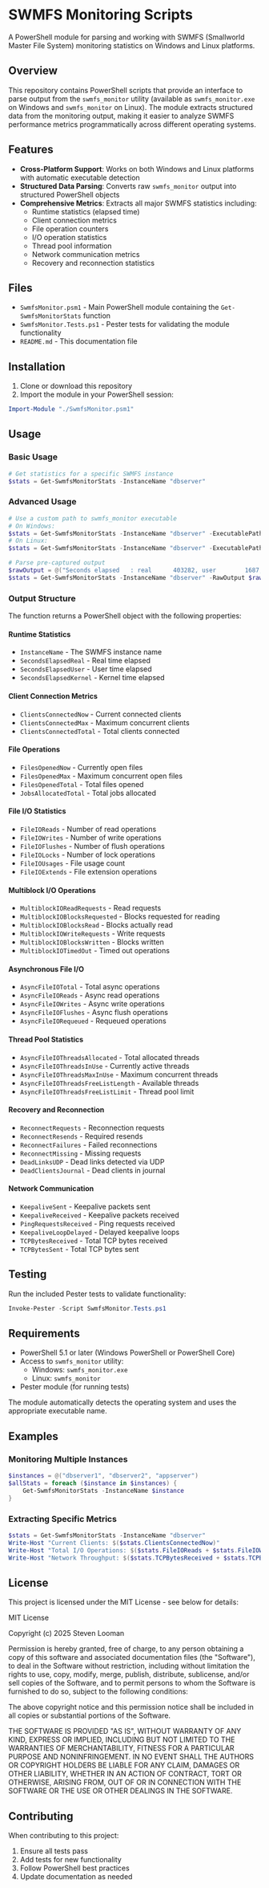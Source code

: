 # SWMFS Monitoring Scripts

A PowerShell module for parsing and working with SWMFS (Smallworld Master File System) monitoring statistics on Windows and Linux platforms.

## Overview

This repository contains PowerShell scripts that provide an interface to parse output from the `swmfs_monitor` utility (available as `swmfs_monitor.exe` on Windows and `swmfs_monitor` on Linux). The module extracts structured data from the monitoring output, making it easier to analyze SWMFS performance metrics programmatically across different operating systems.

## Features

- **Cross-Platform Support**: Works on both Windows and Linux platforms with automatic executable detection
- **Structured Data Parsing**: Converts raw `swmfs_monitor` output into structured PowerShell objects
- **Comprehensive Metrics**: Extracts all major SWMFS statistics including:
  - Runtime statistics (elapsed time)
  - Client connection metrics
  - File operation counters
  - I/O operation statistics
  - Thread pool information
  - Network communication metrics
  - Recovery and reconnection statistics

## Files

- `SwmfsMonitor.psm1` - Main PowerShell module containing the `Get-SwmfsMonitorStats` function
- `SwmfsMonitor.Tests.ps1` - Pester tests for validating the module functionality
- `README.md` - This documentation file

## Installation

1. Clone or download this repository
2. Import the module in your PowerShell session:

```powershell
Import-Module "./SwmfsMonitor.psm1"
```

## Usage

### Basic Usage

```powershell
# Get statistics for a specific SWMFS instance
$stats = Get-SwmfsMonitorStats -InstanceName "dbserver"
```

### Advanced Usage

```powershell
# Use a custom path to swmfs_monitor executable
# On Windows:
$stats = Get-SwmfsMonitorStats -InstanceName "dbserver" -ExecutablePath "C:\path\to\swmfs_monitor.exe"
# On Linux:
$stats = Get-SwmfsMonitorStats -InstanceName "dbserver" -ExecutablePath "/path/to/swmfs_monitor"

# Parse pre-captured output
$rawOutput = @("Seconds elapsed   : real      403282, user        1687, kernel      7162", ...)
$stats = Get-SwmfsMonitorStats -InstanceName "dbserver" -RawOutput $rawOutput
```

### Output Structure

The function returns a PowerShell object with the following properties:

#### Runtime Statistics

- `InstanceName` - The SWMFS instance name
- `SecondsElapsedReal` - Real time elapsed
- `SecondsElapsedUser` - User time elapsed  
- `SecondsElapsedKernel` - Kernel time elapsed

#### Client Connection Metrics

- `ClientsConnectedNow` - Current connected clients
- `ClientsConnectedMax` - Maximum concurrent clients
- `ClientsConnectedTotal` - Total clients connected

#### File Operations

- `FilesOpenedNow` - Currently open files
- `FilesOpenedMax` - Maximum concurrent open files
- `FilesOpenedTotal` - Total files opened
- `JobsAllocatedTotal` - Total jobs allocated

#### File I/O Statistics

- `FileIOReads` - Number of read operations
- `FileIOWrites` - Number of write operations
- `FileIOFlushes` - Number of flush operations
- `FileIOLocks` - Number of lock operations
- `FileIOUsages` - File usage count
- `FileIOExtends` - File extension operations

#### Multiblock I/O Operations

- `MultiblockIOReadRequests` - Read requests
- `MultiblockIOBlocksRequested` - Blocks requested for reading
- `MultiblockIOBlocksRead` - Blocks actually read
- `MultiblockIOWriteRequests` - Write requests
- `MultiblockIOBlocksWritten` - Blocks written
- `MultiblockIOTimedOut` - Timed out operations

#### Asynchronous File I/O

- `AsyncFileIOTotal` - Total async operations
- `AsyncFileIOReads` - Async read operations
- `AsyncFileIOWrites` - Async write operations
- `AsyncFileIOFlushes` - Async flush operations
- `AsyncFileIORequeued` - Requeued operations

#### Thread Pool Statistics

- `AsyncFileIOThreadsAllocated` - Total allocated threads
- `AsyncFileIOThreadsInUse` - Currently active threads
- `AsyncFileIOThreadsMaxInUse` - Maximum concurrent threads
- `AsyncFileIOThreadsFreeListLength` - Available threads
- `AsyncFileIOThreadsFreeListLimit` - Thread pool limit

#### Recovery and Reconnection

- `ReconnectRequests` - Reconnection requests
- `ReconnectResends` - Required resends
- `ReconnectFailures` - Failed reconnections
- `ReconnectMissing` - Missing requests
- `DeadLinksUDP` - Dead links detected via UDP
- `DeadClientsJournal` - Dead clients in journal

#### Network Communication

- `KeepaliveSent` - Keepalive packets sent
- `KeepaliveReceived` - Keepalive packets received
- `PingRequestsReceived` - Ping requests received
- `KeepaliveLoopDelayed` - Delayed keepalive loops
- `TCPBytesReceived` - Total TCP bytes received
- `TCPBytesSent` - Total TCP bytes sent

## Testing

Run the included Pester tests to validate functionality:

```powershell
Invoke-Pester -Script SwmfsMonitor.Tests.ps1
```

## Requirements

- PowerShell 5.1 or later (Windows PowerShell or PowerShell Core)
- Access to `swmfs_monitor` utility:
  - Windows: `swmfs_monitor.exe`
  - Linux: `swmfs_monitor`
- Pester module (for running tests)

The module automatically detects the operating system and uses the appropriate executable name.

## Examples

### Monitoring Multiple Instances

```powershell
$instances = @("dbserver1", "dbserver2", "appserver")
$allStats = foreach ($instance in $instances) {
    Get-SwmfsMonitorStats -InstanceName $instance
}
```

### Extracting Specific Metrics

```powershell
$stats = Get-SwmfsMonitorStats -InstanceName "dbserver"
Write-Host "Current Clients: $($stats.ClientsConnectedNow)"
Write-Host "Total I/O Operations: $($stats.FileIOReads + $stats.FileIOWrites)"
Write-Host "Network Throughput: $($stats.TCPBytesReceived + $stats.TCPBytesSent) bytes"
```

## License

This project is licensed under the MIT License - see below for details:

MIT License

Copyright (c) 2025 Steven Looman

Permission is hereby granted, free of charge, to any person obtaining a copy
of this software and associated documentation files (the "Software"), to deal
in the Software without restriction, including without limitation the rights
to use, copy, modify, merge, publish, distribute, sublicense, and/or sell
copies of the Software, and to permit persons to whom the Software is
furnished to do so, subject to the following conditions:

The above copyright notice and this permission notice shall be included in all
copies or substantial portions of the Software.

THE SOFTWARE IS PROVIDED "AS IS", WITHOUT WARRANTY OF ANY KIND, EXPRESS OR
IMPLIED, INCLUDING BUT NOT LIMITED TO THE WARRANTIES OF MERCHANTABILITY,
FITNESS FOR A PARTICULAR PURPOSE AND NONINFRINGEMENT. IN NO EVENT SHALL THE
AUTHORS OR COPYRIGHT HOLDERS BE LIABLE FOR ANY CLAIM, DAMAGES OR OTHER
LIABILITY, WHETHER IN AN ACTION OF CONTRACT, TORT OR OTHERWISE, ARISING FROM,
OUT OF OR IN CONNECTION WITH THE SOFTWARE OR THE USE OR OTHER DEALINGS IN THE
SOFTWARE.

## Contributing

When contributing to this project:

1. Ensure all tests pass
2. Add tests for new functionality
3. Follow PowerShell best practices
4. Update documentation as needed
